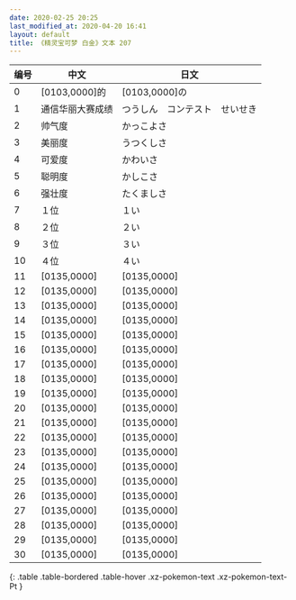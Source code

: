```yaml
---
date: 2020-02-25 20:25
last_modified_at: 2020-04-20 16:41
layout: default
title: 《精灵宝可梦 白金》文本 207
---
```

| 编号 | 中文 | 日文 |
| ---- | ---- | ---- |
| 0 | [0103,0000]的 | [0103,0000]の |
| 1 | 通信华丽大赛成绩 | つうしん　コンテスト　せいせき |
| 2 | 帅气度 | かっこよさ |
| 3 | 美丽度 | うつくしさ |
| 4 | 可爱度 | かわいさ |
| 5 | 聪明度 | かしこさ |
| 6 | 强壮度 | たくましさ |
| 7 | １位 | １い |
| 8 | ２位 | ２い |
| 9 | ３位 | ３い |
| 10 | ４位 | ４い |
| 11 | [0135,0000] | [0135,0000] |
| 12 | [0135,0000] | [0135,0000] |
| 13 | [0135,0000] | [0135,0000] |
| 14 | [0135,0000] | [0135,0000] |
| 15 | [0135,0000] | [0135,0000] |
| 16 | [0135,0000] | [0135,0000] |
| 17 | [0135,0000] | [0135,0000] |
| 18 | [0135,0000] | [0135,0000] |
| 19 | [0135,0000] | [0135,0000] |
| 20 | [0135,0000] | [0135,0000] |
| 21 | [0135,0000] | [0135,0000] |
| 22 | [0135,0000] | [0135,0000] |
| 23 | [0135,0000] | [0135,0000] |
| 24 | [0135,0000] | [0135,0000] |
| 25 | [0135,0000] | [0135,0000] |
| 26 | [0135,0000] | [0135,0000] |
| 27 | [0135,0000] | [0135,0000] |
| 28 | [0135,0000] | [0135,0000] |
| 29 | [0135,0000] | [0135,0000] |
| 30 | [0135,0000] | [0135,0000] |
{: .table .table-bordered .table-hover .xz-pokemon-text .xz-pokemon-text-Pt }